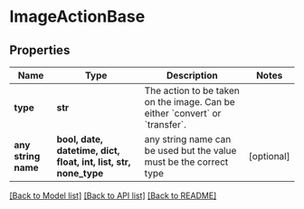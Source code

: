 # ImageActionBase


## Properties
Name | Type | Description | Notes
------------ | ------------- | ------------- | -------------
**type** | **str** | The action to be taken on the image. Can be either &#x60;convert&#x60; or &#x60;transfer&#x60;. | 
**any string name** | **bool, date, datetime, dict, float, int, list, str, none_type** | any string name can be used but the value must be the correct type | [optional]

[[Back to Model list]](../README.md#documentation-for-models) [[Back to API list]](../README.md#documentation-for-api-endpoints) [[Back to README]](../README.md)


